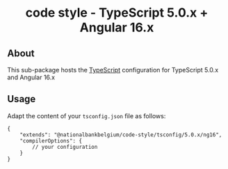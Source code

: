 <h1 align="center">
   code style - TypeScript 5.0.x + Angular 16.x
</h1>

## About

This sub-package hosts the [TypeScript](https://www.typescriptlang.org/) configuration for TypeScript 5.0.x and Angular 16.x

## Usage

Adapt the content of your `tsconfig.json` file as follows:

```text
{
	"extends": "@nationalbankbelgium/code-style/tsconfig/5.0.x/ng16",
	"compilerOptions": {
		// your configuration
	}
}
```
